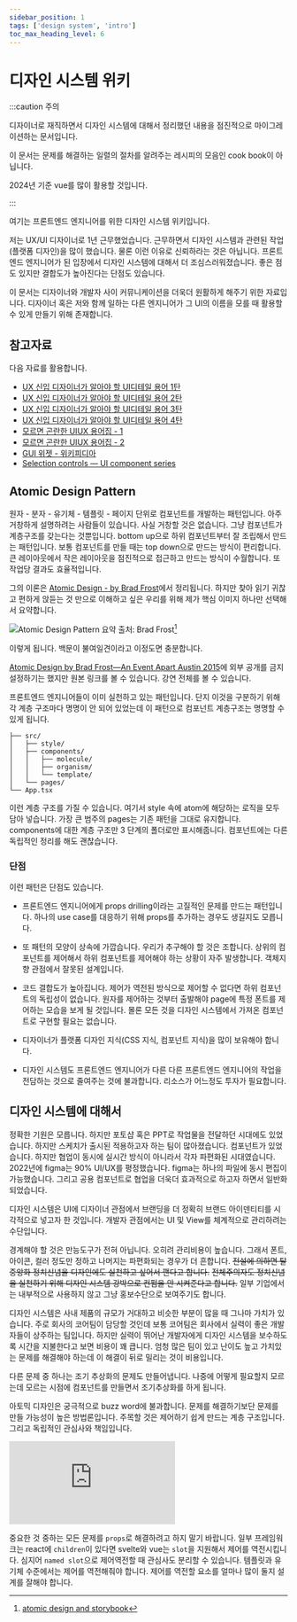```yaml
---
sidebar_position: 1
tags: ['design system', 'intro']
toc_max_heading_level: 6
---
```


# 디자인 시스템 위키

:::caution 주의

디자이너로 재직하면서 디자인 시스템에 대해서 정리했던 내용을 점진적으로 마이그레이션하는 문서입니다.

<!-- 참고로 storybook.js, bit.js는 안 다룹니다. -->

이 문서는 문제를 해결하는 일렬의 절차를 알려주는 레시피의 모음인 cook book이 아닙니다.

2024년 기준 vue를 많이 활용할 것입니다.

<!-- 하지만 리액트와 무관하게 적용가능한 이론을 정리하고 보여주고자 합니다. -->

<!-- 디자인 시스템은 1.0 버전 이하에 최초 도입은 반대하도록 합니다. 반대로 이미 여러번 구축한 제품들이 있는데 신사업 확장으로 만드는 관점이면 효율적일 수 있습니다. -->

:::

여기는 프론트엔드 엔지니어를 위한 디자인 시스템 위키입니다.

저는 UX/UI 디자이너로 1년 근무했었습니다. 근무하면서 디자인 시스템과 관련된 작업(플랫폼 디자인)을 많이 했습니다. 물론 이런 이유로 신뢰하라는 것은 아닙니다. 프론트엔드 엔지니어가 된 입장에서 디자인 시스템에 대해서 더 조심스러워졌습니다. 좋은 점도 있지만 결합도가 높아진다는 단점도 있습니다.

이 문서는 디자이너와 개발자 사이 커뮤니케이션을 더욱더 원활하게 해주기 위한 자료입니다. 디자이너 혹은 저와 함께 일하는 다른 엔지니어가 그 UI의 이름을 모를 때 활용할 수 있게 만들기 위해 존재합니다.

<!-- https://www.notion.so/5d8eafb6fde4446c8b94dad80c1ea865 -->

## 참고자료

다음 자료를 활용합니다.

- [UX 신입 디자이너가 알아야 할 UI디테일 용어 1탄](https://story.pxd.co.kr/616)
- [UX 신입 디자이너가 알아야 할 UI디테일 용어 2탄](https://story.pxd.co.kr/638)
- [UX 신입 디자이너가 알아야 할 UI디테일 용어 3탄](https://story.pxd.co.kr/647)
- [UX 신입 디자이너가 알아야 할 UI디테일 용어 4탄](https://story.pxd.co.kr/718)
- [모르면 곤란한 UIUX 용어집 - 1](https://brunch.co.kr/@bundi/41)
- [모르면 곤란한 UIUX 용어집 - 2](https://brunch.co.kr/@bundi/42)
- [GUI 위젯 - 위키피디아](https://ko.wikipedia.org/wiki/GUI_%EC%9C%84%EC%A0%AF)
- [Selection controls — UI component series](https://uxdesign.cc/selection-controls-ui-component-series-3badc0bdb546)

## Atomic Design Pattern

원자 - 분자 - 유기체 - 템플릿 - 페이지 단위로 컴포넌트를 개발하는 패턴입니다. 아주 거창하게 설명하려는 사람들이 있습니다. 사실 거창할 것은 없습니다. 그냥 컴포넌트가 계층구조를 갖는다는 것뿐입니다. bottom up으로 하위 컴포넌트부터 잘 조립해서 만드는 패턴입니다. 보통 컴포넌트를 만들 때는 top down으로 만드는 방식이 편리합니다. 큰 레이아웃에서 작은 레이아웃을 점진적으로 접근하고 만드는 방식이 수월합니다. 또 작업당 결과도 효율적입니다.

그의 이론은 [Atomic Design - by Brad Frost](https://atomicdesign.bradfrost.com/)에서 정리됩니다. 하지만 찾아 읽기 귀찮고 편하게 앉듣는 것 만으로 이해하고 싶은 우리를 위해 제가 핵심 이미지 하나만 선택해서 요약합니다.

![Atomic Design Pattern 요약](https://user-images.githubusercontent.com/84452145/258878023-c46fed80-006e-437f-b2a6-8840f76b1e44.png) 출처: Brad Frost[^1]

이렇게 됩니다. 백문이 불여일견이라고 이정도면 충분합니다.

[Atomic Design by Brad Frost—An Event Apart Austin 2015](https://www.youtube.com/embed/W-h1FtNYim4)에 외부 공개를 금지 설정하기는 했지만 원본 링크를 볼 수 있습니다. 강연 전체를 볼 수 있습니다.

프론트엔드 엔지니어들이 이미 실천하고 있는 패턴입니다. 단지 이것을 구분하기 위해 각 계층 구조마다 명명이 안 되어 있었는데 이 패턴으로 컴포넌트 계층구조는 명명할 수 있게 됩니다.

```
├── src/
│   ├── style/
│   ├── components/
│   │   ├── molecule/
│   │   ├── organism/
│   │   └── template/
│   └── pages/
└── App.tsx
```

이런 계층 구조를 가질 수 있습니다. 여기서 style 속에 atom에 해당하는 로직을 모두 담아 넣습니다. 가장 큰 범주의 pages는 기존 패턴을 그대로 유지합니다. components에 대한 계층 구조만 3 단계의 폴더로만 표시해줍니다. 컴포넌트에는 다른 독립적인 정리를 해도 괜찮습니다.

### 단점

이런 패턴은 단점도 있습니다.

- 프론트엔드 엔지니어에게 props drilling이라는 고질적인 문제를 만드는 패턴입니다. 하나의 use case를 대응하기 위해 props를 추가하는 경우도 생길지도 모릅니다.

- 또 패턴의 모양이 상속에 가깝습니다. 우리가 추구해야 할 것은 조합니다. 상위의 컴포넌트를 제어해서 하위 컴포넌트를 제어해야 하는 상황이 자주 발생합니다. 객체지향 관점에서 잘못된 설계입니다.

- 코드 결합도가 높아집니다. 제어가 역전된 방식으로 제어할 수 없다면 하위 컴포넌트의 독립성이 없습니다. 원자를 제어하는 것부터 출발해야 page에 특정 폰트를 제어하는 모습을 보게 될 것입니다. 몰론 모든 것을 디자인 시스템에서 가져온 컴포넌트로 구현할 필요는 없습니다.

- 디자이너가 플랫폼 디자인 지식(CSS 지식, 컴포넌트 지식)을 많이 보유해야 합니다.

- 디자인 시스템도 프론트엔드 엔지니어가 다른 다른 프론트엔드 엔지니어의 작업을 전담하는 것으로 줄여주는 것에 불과합니다. 리소스가 어느정도 투자가 필요합니다.

<!-- 하지만 이 디자인 이론은 프론트엔드 엔지니어가 컴포넌트의 관심사를 분리하고 다시 로직을 기준으로 조립한다는 부분에서 지대한 영향을 줬다고 저혼자 주관적으로 생각합니다. -->

## 디자인 시스템에 대해서

정확한 기원은 모릅니다. 하지만 포토샵 혹은 PPT로 작업물을 전달하던 시대에도 있었습니다. 하지만 스케치가 출시된 적용하고자 하는 팀이 많아졌습니다. 컴포넌트가 있었습니다. 하지만 협업이 동시에 실시간 방식이 아니라서 각자 파편화된 시대였습니다. 2022년에 figma는 90% UI/UX를 평정했습니다. figma는 하나의 파일에 동시 편집이 가능했습니다. 그리고 공용 컴포넌트로 협업을 더욱더 효과적으로 하고자 하면서 일반화 되었습니다.

디자인 시스템은 UI에 디자이너 관점에서 브랜딩을 더 정확히 브랜드 아이덴티티를 시각적으로 넣고자 한 것입니다. 개발자 관점에서는 UI 및 View를 체계적으로 관리하려는 수단입니다.

경계해야 할 것은 만능도구가 전혀 아닙니다. 오히려 관리비용이 높습니다. 그래서 폰트, 아이콘, 컬러 정도만 정하고 나머지는 파편화되는 경우가 더 흔합니다. ~~전설에 의하면 탈중앙화 정치신념을 디자인에도 실천하고 싶어서 깬다고 합니다.~~ ~~전체주의자도 정치신념을 실천하기 위해 디자인 시스템 강박으로 컨펌을 안 시켜준다고 합니다.~~ 일부 기업에서는 내부적으로 사용하지 않고 그냥 홍보수단으로 보여주기도 합니다.

디자인 시스템은 사내 제품의 규모가 거대하고 비슷한 부분이 많을 때 그나마 가치가 있습니다. 주로 회사의 코어팀이 담당할 것인데 보통 코어팀은 회사에서 실력이 좋은 개발자들이 상주하는 팀입니다. 하지만 실력이 뛰어난 개발자에게 디자인 시스템을 보수하도록 시간을 지불한다고 보면 비용이 꽤 큽니다. 엄청 많은 팀이 있고 난이도 높고 가치있는 문제를 해결해야 하는데 이 해결이 뒤로 밀리는 것이 비용입니다.

다른 문제 중 하나는 조기 추상화의 문제도 만들어냅니다. 나중에 어떻게 필요할지 모르는데 모르는 시점에 컴포넌트를 만들면서 조기추상화를 하게 됩니다.

<!--
기능 단위로 스프린트에 배정받을 때는 고정적으로 있는 개발자는 핵심 기능만 실력 좋은 개발자이고 나머지 부가적인 부분은 실력없는 개발자가 담당합니다. 가끔 중요할 때
-->

아토믹 디자인은 궁극적으로 buzz word에 불과합니다. 문제를 해결하기보단 문제를 만들 가능성이 높은 방법론입니다. 주목할 것은 제어하기 쉽게 만드는 계층 구조입니다. 그리고 독립적인 관심사와 책임입니다.

<iframe class="codepen" src="https://www.youtube.com/embed/AQwXK8XcXcE" title="🏆 React component props like a senior dev" frameborder="0" allow="accelerometer; autoplay; clipboard-write; encrypted-media; gyroscope; picture-in-picture; web-share" allowfullscreen></iframe>

중요한 것 중하는 모든 문제를 `props`로 해결하려고 하지 말기 바랍니다. 일부 프레임워크는 react에 `children`이 있다면 svelte와 vue는 `slot`을 지원해서 제어를 역전시킵니다. 심지어 `named slot`으로 제어역전할 때 관심사도 분리할 수 있습니다. 템플릿과 유기체 수준에서는 제어를 역전해줘야 합니다. 제어를 역전할 요소를 얼마나 많이 둘지 설계를 잘해야 합니다.

[^1]: [atomic design and storybook](https://bradfrost.com/blog/post/atomic-design-and-storybook/)
